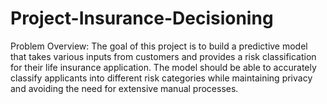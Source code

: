 # Project-Insurance-Decisioning
Problem Overview:
The goal of this project is to build a predictive model that takes various inputs from customers and provides a risk classification for their life insurance application. The model should be able to accurately classify applicants into different risk categories while maintaining privacy and avoiding the need for extensive manual processes.
